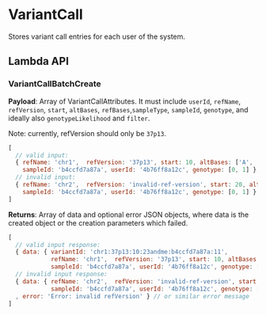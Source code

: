 # VariantCall

Stores variant call entries for each user of the system.

## Lambda API

### VariantCallBatchCreate

**Payload**: Array of VariantCallAttributes. It must include `userId`, `refName`, `refVersion`, `start`, `altBases`, `refBases`,`sampleType`, `sampleId`, `genotype`, and ideally also `genotypeLikelihood` and `filter`.

Note: currently, refVersion should only be `37p13`.

```js
[
  // valid input:
  { refName: 'chr1',  refVersion: '37p13', start: 10, altBases: ['A', 'T'], refBases: 'C', sampleType: '23andme',
    sampleId: 'b4ccfd7a87a', userId: '4b76ff8a12c', genotype: [0, 1] },
  // invalid input:
  { refName: 'chr2',  refVersion: 'invalid-ref-version', start: 20, altBases: ['G'], refBases: 'T', sampleType: '23andme',
    sampleId: 'b4ccfd7a87a', userId: '4b76ff8a12c', genotype: [0, 1] },
]
```
**Returns**: Array of data and optional error JSON objects, where data is the created object or the creation parameters which failed.

```js
[
  // valid input response:
  { data: { variantId: 'chr1:37p13:10:23andme:b4ccfd7a87a:11', 
            refName: 'chr1',  refVersion: '37p13', start: 10, altBases: ['A', 'T'], refBases: 'C',  sampleType: '23andme',
            sampleId: 'b4ccfd7a87a', userId: '4b76ff8a12c', genotype: [0, 1], createdAt: '...', updatedAt: '...', id: '...', }},
  // invalid input response:
  { data: { refName: 'chr2',  refVersion: 'invalid-ref-version', start: 20, altBases: ['G'], refBases: 'T', sampleType: '23andme',
            sampleId: 'b4ccfd7a87a', userId: '4b76ff8a12c', genotype: [0, 1] },
  , error: 'Error: invalid refVersion' } // or similar error message
]
```
